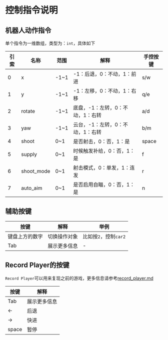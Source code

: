 # 控制指令说明

## 机器人动作指令

单个指令为一维数组，类型为：`int`，具体如下

|引索|名称|范围|解释|手控按键|
|---|---|---|---|---|
|0|x|-1~1|-1：后退，0：不动，1：前进|s/w|
|1|y|-1~1|-1：左移，0：不动，1：右移|q/e|
|2|rotate|-1~1|底盘，-1：左转，0：不动，1：右转|a/d|
|3|yaw|-1~1|云台，-1：左转，0：不动，1：右转|b/m|
|4|shoot|0~1|是否射击，0：否，1：是|space|
|5|supply|0~1|时候触发补给，0：否，1：是|f|
|6|shoot_mode|0~1|射击模式，0：单发，1：连发|r|
|7|auto_aim|0~1|是否启用自瞄，0：否，1：是|n|

## 辅助按键

|按键|解释|举例|
|---|---|---|
|键盘上方的数字|切换操作对象|比如按`2`，控制`car2`|
|Tab|展示更多信息|-|

## Record Player的按键

`Record Player`可以用来复现之前的游戏，更多信息请参考[record_player.md](./record_player.md)

|按键|解释|
|---|---|
|Tab|展示更多信息|
|←|后退|
|→|快进|
|space|暂停|